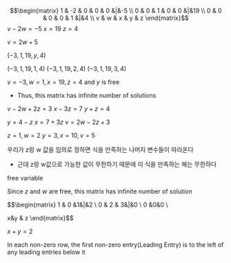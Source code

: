 $$\begin{matrix}
1 & -2 & 0 & 0 & 0 &|&-5 \\
0 & 0 & 1 & 0 & 0 &|&19 \\
0 & 0 & 0 & 0 & 1 &|&4 \\
v & w & x & y & z
\end{matrix}$$
$v-2w=-5$
$x=19$
$z=4$

$v=2w+5$

$(-3,1,19,y,4)$

$(-3,1,19,1,4)$
$(-3,1,19,2,4)$
$(-3,1,19,3,4)$

$v=-3, w=1, x=19, z=4$ and $y$ is free
- Thus, this matrix has infinite number of solutions


$v-2w+2z=3$
$x-3z=7$
$y+z=4$

$y=4-z$
$x=7+3z$
$v=2w-2z+3$

$z=1, w=2$
$y=3, x=10, v=5$

우리가 z랑 w 값을 임의로 정하면 식을 만족하는 나머지 변수들이 따라온다
- 근데 z랑 w값으로 가능한 값이 무한하기 때문에 이 식을 만족하는 해는 무한하다

free variable

Since $z$ and $w$ are free, this matrix has infinite number of solution

$$\begin{matrix}
1 & 0 &1&|&2 \\
0 & 2 & 3&|&0 \\
0 &0&0 \\

x&y & z
\end{matrix}$$

$x+y=2$

In each non-zero row, the first non-zero entry(Leading Entry) is to the left of any leading entries below it